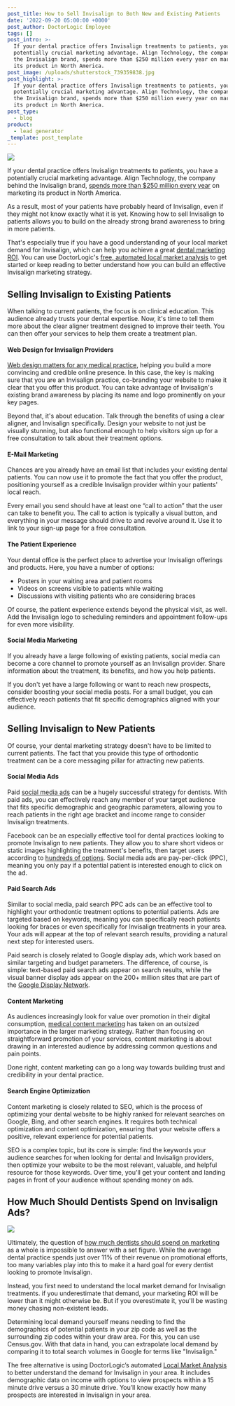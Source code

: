```yaml
---
post_title: How to Sell Invisalign to Both New and Existing Patients
date: '2022-09-20 05:00:00 +0000'
post_author: DoctorLogic Employee
tags: []
post_intro: >-
  If your dental practice offers Invisalign treatments to patients, you have a
  potentially crucial marketing advantage. Align Technology, the company behind
  the Invisalign brand, spends more than $250 million every year on marketing
  its product in North America.
post_image: /uploads/shutterstock_739359838.jpg
post_highlight: >-
  If your dental practice offers Invisalign treatments to patients, you have a
  potentially crucial marketing advantage. Align Technology, the company behind
  the Invisalign brand, spends more than $250 million every year on marketing
  its product in North America.
post_type:
  - blog
product:
  - lead generator
_template: post_template
---
```


![](/uploads/shutterstock_1072908650.jpg)

If your dental practice offers Invisalign treatments to patients, you have a potentially crucial marketing advantage. Align Technology, the company behind the Invisalign brand, [spends more than $250 million every year](https://investor.aligntech.com/news-releases/news-release-details/align-technology-expands-its-invis-consumer-advertising-campaign#:\~:text=Commenting%20on%20Align's%20expanded%20consumer,500%20million%20potential%20Invisalign%20patients) on marketing its product in North America.

As a result, most of your patients have probably heard of Invisalign, even if they might not know exactly what it is yet. Knowing how to sell Invisalign to patients allows you to build on the already strong brand awareness to bring in more patients.

That's especially true if you have a good understanding of your local market demand for Invisalign, which can help you achieve a great [dental marketing ROI](https://doctorlogic.com/blog/how-to-track-and-increase-your-dental-marketing-roi). You can use DoctorLogic's [free, automated local market analysis](https://doctorlogic.com/analysis) to get started or keep reading to better understand how you can build an effective Invisalign marketing strategy.

## **Selling Invisalign to Existing Patients**

When talking to current patients, the focus is on clinical education. This audience already trusts your dental expertise. Now, it's time to tell them more about the clear aligner treatment designed to improve their teeth. You can then offer your services to help them create a treatment plan.

#### **Web Design for Invisalign Providers**

[Web design matters for any medical practice](https://doctorlogic.com/medical-practice-website-design), helping you build a more convincing and credible online presence. In this case, the key is making sure that you are an Invisalign practice, co-branding your website to make it clear that you offer this product. You can take advantage of Invisalign's existing brand awareness by placing its name and logo prominently on your key pages.

Beyond that, it's about education. Talk through the benefits of using a clear aligner, and Invisalign specifically. Design your website to not just be visually stunning, but also functional enough to help visitors sign up for a free consultation to talk about their treatment options.

#### **E-Mail Marketing**

Chances are you already have an email list that includes your existing dental patients. You can now use it to promote the fact that you offer the product, positioning yourself as a credible Invisalign provider within your patients' local reach.

Every email you send should have at least one “call to action” that the user can take to benefit you. The call to action is typically a visual button, and everything in your message should drive to and revolve around it. Use it to link to your sign-up page for a free consultation.

#### **The Patient Experience**

Your dental office is the perfect place to advertise your Invisalign offerings and products. Here, you have a number of options:

* Posters in your waiting area and patient rooms
* Videos on screens visible to patients while waiting
* Discussions with visiting patients who are considering braces

Of course, the patient experience extends beyond the physical visit, as well. Add the Invisalign logo to scheduling reminders and appointment follow-ups for even more visibility.

#### **Social Media Marketing**

If you already have a large following of existing patients, social media can become a core channel to promote yourself as an Invisalign provider. Share information about the treatment, its benefits, and how you help patients.

If you don't yet have a large following or want to reach new prospects, consider boosting your social media posts. For a small budget, you can effectively reach patients that fit specific demographics aligned with your audience.

## **Selling Invisalign to New Patients**

Of course, your dental marketing strategy doesn't have to be limited to current patients. The fact that you provide this type of orthodontic treatment can be a core messaging pillar for attracting new patients.

#### **Social Media Ads**

Paid [social media ads](https://doctorlogic.com/growth-accelerators/medical-social-media-content) can be a hugely successful strategy for dentists. With paid ads, you can effectively reach any member of your target audience that fits specific demographic and geographic parameters, allowing you to reach patients in the right age bracket and income range to consider Invisalign treatments.

Facebook can be an especially effective tool for dental practices looking to promote Invisalign to new patients. They allow you to share short videos or static images highlighting the treatment's benefits, then target users according to [hundreds of options](https://www.wordstream.com/blog/ws/2016/06/27/facebook-ad-targeting-options-infographic). Social media ads are pay-per-click (PPC), meaning you only pay if a potential patient is interested enough to click on the ad.

#### **Paid Search Ads**

Similar to social media, paid search PPC ads can be an effective tool to highlight your orthodontic treatment options to potential patients. Ads are targeted based on keywords, meaning you can specifically reach patients looking for braces or even specifically for Invisalign treatments in your area. Your ads will appear at the top of relevant search results, providing a natural next step for interested users.

Paid search is closely related to Google display ads, which work based on similar targeting and budget parameters. The difference, of course, is simple: text-based paid search ads appear on search results, while the visual banner display ads appear on the 200+ million sites that are part of the [Google Display Network](https://blog.hubspot.com/marketing/google-display-network).

#### **Content Marketing**

As audiences increasingly look for value over promotion in their digital consumption, [medical content marketing](https://doctorlogic.com/growth-accelerators/healthcare-content-marketing) has taken on an outsized importance in the larger marketing strategy. Rather than focusing on straightforward promotion of your services, content marketing is about drawing in an interested audience by addressing common questions and pain points.

Done right, content marketing can go a long way towards building trust and credibility in your dental practice.

#### **Search Engine Optimization**

Content marketing is closely related to SEO, which is the process of optimizing your dental website to be highly ranked for relevant searches on Google, Bing, and other search engines. It requires both technical optimization and content optimization, ensuring that your website offers a positive, relevant experience for potential patients.

SEO is a complex topic, but its core is simple: find the keywords your audience searches for when looking for dental and Invisalign providers, then optimize your website to be the most relevant, valuable, and helpful resource for those keywords. Over time, you'll get your content and landing pages in front of your audience without spending money on ads.

## **How Much Should Dentists Spend on Invisalign Ads?**

![](/uploads/shutterstock_1490266595.jpg)

Ultimately, the question of [how much dentists should spend on marketing](https://doctorlogic.com/blog/how-much-should-dentists-spend-on-marketing) as a whole is impossible to answer with a set figure. While the average dental practice spends just over 11% of their revenue on promotional efforts, too many variables play into this to make it a hard goal for every dentist looking to promote Invisalign.

Instead, you first need to understand the local market demand for Invisalign treatments. if you underestimate that demand, your marketing ROI will be lower than it might otherwise be. But if you overestimate it, you'll be wasting money chasing non-existent leads.

Determining local demand yourself means needing to find the demographics of potential patients in your zip code as well as the surrounding zip codes within your draw area. For this, you can use Census.gov. With that data in hand, you can extrapolate local demand by comparing it to total search volumes in Google for terms like "Invisalign."

The free alternative is using DoctorLogic’s automated [Local Market Analysis](https://doctorlogic.com/analysis) to better understand the demand for Invisalign in your area. It includes demographic data on income with options to view prospects within a 15 minute drive versus a 30 minute drive. You’ll know exactly how many prospects are interested in Invisalign in your area.
